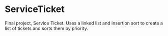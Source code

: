 # ServiceTicket
Final project, Service Ticket. Uses a linked list and insertion sort to create a list of tickets and sorts them by priority.
